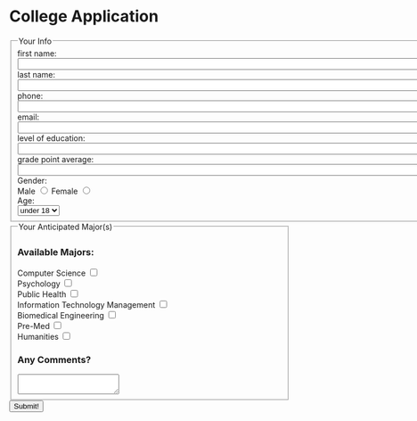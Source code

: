<!DOCTYPE html>
<html lang="en">
<head>
  <meta charset="utf-8">
  <title>Document</title>
</head>
<body>
  <h1>College Application</h1>
  <form method="post" autocomplete="on" action="http://bloomingdale.sat.iit.edu/kriedan/lab3formscript.php" enctype="multipart/form-data">
    <fieldset>
      <legend>Your Info</legend>
      <div><label>first name: <input size="100" type="text" name="first_name_field"></label></div>
      <div><label>last name: <input size="100" type="text" name="last_name_field"></label></div>
      <div><label>phone: <input size="100" type="text" name="phone_field"></label></div>
      <div><label>email: <input size="100" type="text" name="email_field"></label></div>
      <div><label>level of education: <input size="100" type="text" name="level_of_education_field"></label></div>
      <div><label>grade point average: <input size="100" type="text" name="grade_point_average_field"></label></div>
      <div>Gender: </div>
      <div>
        <label>Male <input type="radio" name="gender_field" value="male"></label>
        <label>Female <input type="radio" name="gender_field" value="female"></label>
      </div>
      <div>Age: </div>
      <select name="age_field">
        <option>under 18</option>
        <option>over 18</option>
      </select>
    </fieldset>
    <fieldset>
      <legend>Your Anticipated Major(s)</legend>
      <h3>Available Majors:</h3>
      <div>
        <div><label>Computer Science <input type="checkbox" name="available_field[]" value="Computer_Science"></label></div>
        <div><label>Psychology <input type="checkbox" name="available_field[]" value="Psychology"></label></div>
        <div><label>Public Health <input type="checkbox" name="available_field[]" value="Public_Health"></label></div>
        <div><label>Information Technology Management <input type="checkbox" name="available_field[]" value="Information_Technology_Management"></label></div>
        <div><label>Biomedical Engineering <input type="checkbox" name="available_field[]" value="Biomedical_Engineering"></label></div>
        <div><label>Pre-Med <input type="checkbox" name="available_field[]" value="Pre-Med"></label></div>
        <div><label>Humanities <input type="checkbox" name="available_field[]" value="Humanities"></label></div>
        <h3>Any Comments?</h3>
        <textarea name="comments_field"></textarea>
      </div>
    </fieldset>
      <div>
        <input type="hidden" name="hidden_field" value="eadevor">
      </div>
      <input type="submit" value="Submit!"> 
  </form>
</body>
</html>
